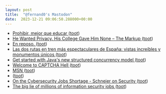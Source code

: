 ```yaml
---
layout: post
title:  "@fernand0's Mastodon"
date:  2023-12-21 09:06:50.288000+00:00
---
```

*  [Prohibir, mejor que educar ](https://www.lavozdegalicia.es/noticia/opinion/2023/12/16/prohibir-mejor-educar/00031702745979268959154.ht) ([toot](https://mastodon.social/@fernand0/111617612859031704))
*  [He Wanted Privacy. His College Gave Him None – The Markup ](https://themarkup.org/machine-learning/2023/11/30/he-wanted-privacy-his-college-gave-him-non) ([toot](https://mastodon.social/@fernand0/111616020434867559))
*  [En reposo. ](https://avecesunafoto.wordpress.com/2023/12/20/en-reposo-3) ([toot](https://mastodon.social/@fernand0/111614202642536296))
*  [Las dos rutas en tren más espectaculares de España: vistas increíbles y monumentos únicos  ](https://www.20minutos.es/viajes/rutas/rutas-tren-espana-al-andalus-transcantabrico-sevilla-malaga-san-sebastian-viajes-5195053/#) ([toot](https://mastodon.social/@fernand0/111614095846601021))
*  [Get started with Java's new structured concurrency model ](https://www.infoworld.com/article/3711361/get-started-with-javas-new-structured-concurrency-model.htm) ([toot](https://mastodon.social/@fernand0/111613934800427686))
*  [Welcome to CAPTCHA Hell ](https://www.theatlantic.com/technology/archive/2023/11/captcha-test-security-robot-ai/675931) ([toot](https://mastodon.social/@fernand0/111613604594570361))
*  [MSN ](https://www.msn.com/de-d) ([toot](https://mastodon.social/@fernand0/111613367228900538))
*  [ ](https://triptico.com/social/angel) ([toot](https://mastodon.social/@fernand0/111613213004667263))
*  [On the Cybersecurity Jobs Shortage - Schneier on Security ](https://www.schneier.com/blog/archives/2023/09/on-the-cybersecurity-jobs-shortage.htm) ([toot](https://mastodon.social/@fernand0/111612708090946632))
*  [The big lie of millions of information security jobs  ](https://brothke.medium.com/the-big-lie-of-millions-of-information-security-jobs-a7cb1b30c5b6) ([toot](https://mastodon.social/@fernand0/111612577968354636))
